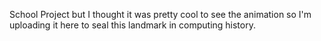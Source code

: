 School Project but I thought it was pretty cool to see the animation so I'm uploading it here to seal this landmark in computing history.